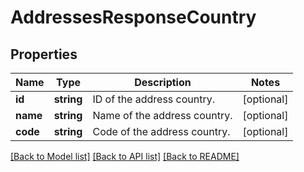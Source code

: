 # AddressesResponseCountry

## Properties
Name | Type | Description | Notes
------------ | ------------- | ------------- | -------------
**id** | **string** | ID of the address country. | [optional] 
**name** | **string** | Name of the address country. | [optional] 
**code** | **string** | Code of the address country. | [optional] 

[[Back to Model list]](../README.md#documentation-for-models) [[Back to API list]](../README.md#documentation-for-api-endpoints) [[Back to README]](../README.md)


